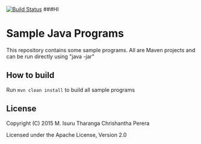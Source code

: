 [![Build Status](https://travis-ci.org/chrishantha/sample-java-programs.svg?branch=master)](https://travis-ci.org/chrishantha/sample-java-programs)
###HI

Sample Java Programs
====================

This repository contains some sample programs. All are Maven projects and can be run directly using "java -jar"

## How to build

Run `mvn clean install` to build all sample programs

## License

Copyright (C) 2015 M. Isuru Tharanga Chrishantha Perera

Licensed under the Apache License, Version 2.0
